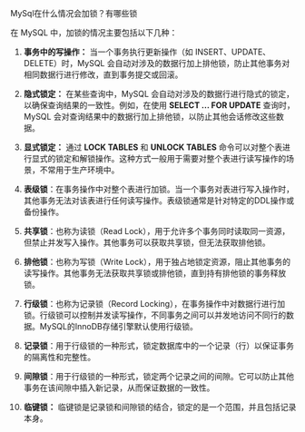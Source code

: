  MySql在什么情况会加锁？有哪些锁



 在 MySQL 中，加锁的情况主要包括以下几种：

1. **事务中的写操作：** 当一个事务执行更新操作（如 INSERT、UPDATE、DELETE）时，MySQL 会自动对涉及的数据行加上排他锁，防止其他事务对相同数据行进行修改，直到事务提交或回滚。
2. **隐式锁定：** 在某些查询中，MySQL 会自动对涉及的数据行进行隐式的锁定，以确保查询结果的一致性。例如，在使用 **SELECT ... FOR UPDATE** 查询时，MySQL 会对查询结果中的数据行加上排他锁，以防止其他会话修改这些数据。
3. **显式锁定：** 通过 **LOCK TABLES** 和 **UNLOCK TABLES** 命令可以对整个表进行显式的锁定和解锁操作。这种方式一般用于需要对整个表进行读写操作的场景，不常用于生产环境中。







1. **表级锁**：在事务操作中对整个表进行加锁。当一个事务对表进行写入操作时，其他事务无法对该表进行任何读写操作。表级锁通常是针对特定的DDL操作或备份操作。
2. **共享锁**：也称为读锁（Read Lock），用于允许多个事务同时读取同一资源，但禁止并发写入操作。其他事务可以获取共享锁，但无法获取排他锁。
3. **排他锁**：也称为写锁（Write Lock），用于独占地锁定资源，阻止其他事务的读写操作。其他事务无法获取共享锁或排他锁，直到持有排他锁的事务释放锁。
4. **行级锁**：也称为记录锁（Record Locking），在事务操作中对数据行进行加锁。行级锁可以控制并发读写操作，不同事务之间可以并发地访问不同行的数据。MySQL的InnoDB存储引擎默认使用行级锁。
5. **记录锁**：用于行级锁的一种形式，锁定数据库中的一个记录（行）以保证事务的隔离性和完整性。
6. **间隙锁**：用于行级锁的一种形式，锁定两个记录之间的间隙。它可以防止其他事务在该间隙中插入新记录，从而保证数据的一致性。
7. **临键锁：** 临键锁是记录锁和间隙锁的结合，锁定的是一个范围，并且包括记录本身。

